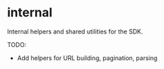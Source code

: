 # internal

Internal helpers and shared utilities for the SDK.

TODO:

- Add helpers for URL building, pagination, parsing
